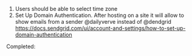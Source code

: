 1. Users should be able to select time zone
2. Set Up Domain Authentication. After hosting on a site it will allow to show emails from a sender @dailyverve instead of @dendgrid https://docs.sendgrid.com/ui/account-and-settings/how-to-set-up-domain-authentication

Completed:
